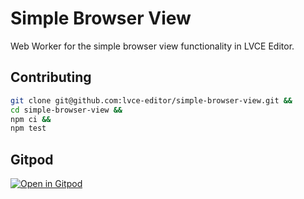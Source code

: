 # Simple Browser View

Web Worker for the simple browser view functionality in LVCE Editor.

## Contributing

```sh
git clone git@github.com:lvce-editor/simple-browser-view.git &&
cd simple-browser-view &&
npm ci &&
npm test
```

## Gitpod

[![Open in Gitpod](https://gitpod.io/button/open-in-gitpod.svg)](https://gitpod.io/#https://github.com/lvce-editor/simple-browser-view)
